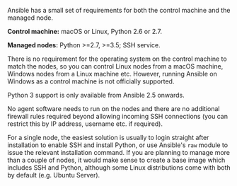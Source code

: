 Ansible has a small set of requirements for both the control machine and the
managed node.

**Control machine:** macOS or Linux, Python 2.6 or 2.7.

**Managed nodes:** Python >=2.7, >=3.5; SSH service.

There is no requirement for the operating system on the control machine to match
the nodes, so you can control Linux nodes from a macOS machine, Windows nodes
from a Linux machine etc. However, running Ansible on Windows as a control
machine is not officially supported.

Python 3 support is only available from Ansible 2.5 onwards.

No agent software needs to run on the nodes and there are no additional firewall
rules required beyond allowing incoming SSH connections (you can restrict this
by IP address, username etc. if required).

For a single node, the easiest solution is usually to login straight after
installation to enable SSH and install Python, or use Ansible's `raw` module to
issue the relevant installation command. If you are planning to manage more than
a couple of nodes, it would make sense to create a base image which includes SSH
and Python, although some Linux distributions come with both by default (e.g.
Ubuntu Server).
